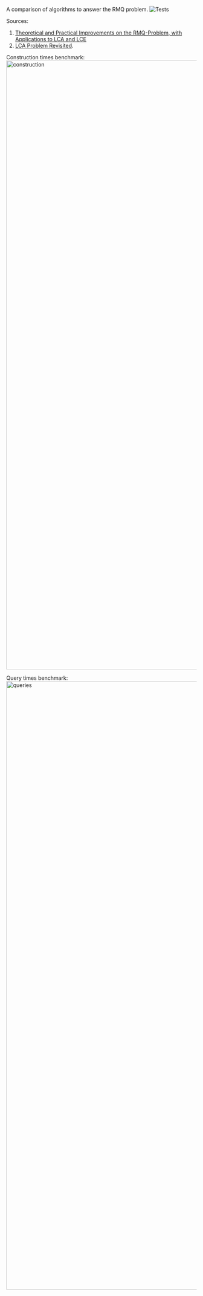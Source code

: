A comparison of algorithms to answer the RMQ problem. 
![Tests](https://github.com/erastus-murungi/rmq-lca/actions/workflows/python-app.yml/badge.svg)

Sources:
1. [Theoretical and Practical Improvements on the
RMQ-Problem, with Applications to
LCA and LCE](https://link.springer.com/content/pdf/10.1007/11780441_5.pdf)
2. [LCA Problem Revisited](https://www.ics.uci.edu/~eppstein/261/BenFar-LCA-00.pdf).

Construction times benchmark:
<img width="1611" alt="construction" src="https://user-images.githubusercontent.com/21957448/199628313-b30ea1d8-2b14-472e-99b5-5ed04cbaf786.png">

Query times benchmark:
<img width="1610" alt="queries" src="https://user-images.githubusercontent.com/21957448/199628413-de8c6799-d80b-49ca-9390-97bad16f8719.png">
